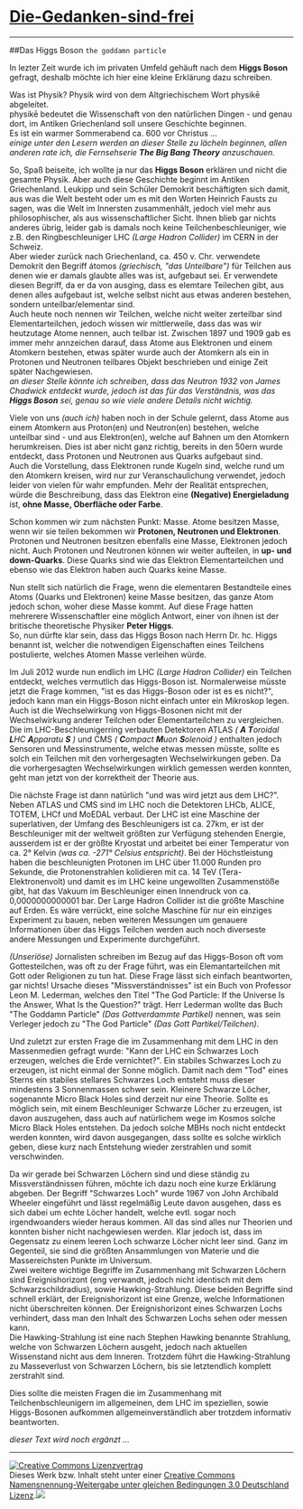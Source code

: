 [Die-Gedanken-sind-frei](https://github.com/SimonWaldherr/die-gedanken-sind-frei)
======================
---

##Das Higgs Boson
`the goddamn particle`

In lezter Zeit wurde ich im privaten Umfeld gehäuft nach dem **Higgs Boson** gefragt, deshalb möchte ich hier eine kleine Erklärung dazu schreiben.  

Was ist Physik? Physik wird von dem Altgriechischem Wort physikē abgeleitet.  
physikē bedeutet die Wissenschaft von den natürlichen Dingen - und genau dort, im Antiken Griechenland soll unsere Geschichte beginnen.  
Es ist ein warmer Sommerabend ca. 600 vor Christus ...  
*einige unter den Lesern werden an dieser Stelle zu lächeln beginnen, allen anderen rate ich, die Fernsehserie **The Big Bang Theory** anzuschauen.*  

So, Spaß beiseite, ich wollte ja nur das **Higgs Boson** erklären und nicht die gesamte Physik. Aber auch diese Geschichte beginnt im Antiken Griechenland. Leukipp und sein Schüler Demokrit beschäftigten sich damit, aus was die Welt besteht oder um es mit den Worten Heinrich Fausts zu sagen, was die Welt im Innersten zusammenhält, jedoch viel mehr aus philosophischer, als aus wissenschaftlicher Sicht. Ihnen blieb gar nichts anderes übrig, leider gab is damals noch keine Teilchenbeschleuniger, wie z.B. den Ringbeschleuniger LHC *(Large Hadron Collider)* im CERN in der Schweiz.  
Aber wieder zurück nach Griechenland, ca. 450 v. Chr. verwendete Demokrit den Begriff átomos *(griechisch, "das Unteilbare")* für Teilchen aus denen wie er damals glaubte alles was ist, aufgebaut sei. Er verwendete diesen Begriff, da er da von ausging, dass es elemtare Teilechen gibt, aus denen alles aufgebaut ist, welche selbst nicht aus etwas anderen bestehen, sondern unteilbar/elementar sind.  
Auch heute noch nennen wir Teilchen, welche nicht weiter zerteilbar sind Elementarteilchen, jedoch wissen wir mittlerweile, dass das was wir heutzutage Atome nennen, auch teilbar ist. Zwischen 1897 und 1909 gab es immer mehr annzeichen darauf, dass Atome aus Elektronen und einem Atomkern bestehen, etwas später wurde auch der Atomkern als ein in Protonen und Neutronen teilbares Objekt beschrieben und einige Zeit später Nachgewiesen.  
*an dieser Stelle könnte ich schreiben, dass das Neutron 1932 von James Chadwick entdeckt wurde, jedoch ist das für das Verständnis, was das **Higgs Boson** sei, genau so wie viele andere Details nicht wichtig.*  

Viele von uns *(auch ich)* haben noch in der Schule gelernt, dass Atome aus einem Atomkern aus Proton(en) und Neutron(en) bestehen, welche unteilbar sind - und aus Elektron(en), welche auf Bahnen um den Atomkern herumkreisen. Dies ist aber nicht ganz richtig, bereits in den 50ern wurde entdeckt, dass Protonen und Neutronen aus Quarks aufgebaut sind.  
Auch die Vorstellung, dass Elektronen runde Kugeln sind, welche rund um den Atomkern kreisen, wird nur zur Veranschaulichung verwendet, jedoch leider von vielen für wahr empfunden. Mehr der Realität entsprechen, würde die Beschreibung, dass das Elektron eine **(Negative) Energieladung** ist, **ohne Masse, Oberfläche oder Farbe**.  

Schon kommen wir zum nächsten Punkt: Masse.
Atome besitzen Masse, wenn wir sie teilen bekommen wir **Protonen, Neutronen und Elektronen**. Protonen und Neutronen besitzen ebenfalls eine Masse, Elektronen jedoch nicht. Auch Protonen und Neutronen können wir weiter aufteilen, in **up- und down-Quarks**. Diese Quarks sind wie das Elektron Elementarteilchen und ebenso wie das Elektron haben auch Quarks keine Masse.  

Nun stellt sich natürlich die Frage, wenn die elementaren Bestandteile eines Atoms (Quarks und Elektronen) keine Masse besitzen, das ganze Atom jedoch schon, woher diese Masse kommt. Auf diese Frage hatten mehrerere Wissenschaftler eine möglich Antwort, einer von ihnen ist der britische theoretische Physiker **Peter Higgs**.  
So, nun dürfte klar sein, dass das Higgs Boson nach Herrn Dr. hc. Higgs benannt ist, welcher die notwendigen Eigenschaften eines Teilchens postulierte, welches Atomen Masse verleihen würde.  

Im Juli 2012 wurde nun endlich im LHC *(Large Hadron Collider)* ein Teilchen entdeckt, welches vermutlich das Higgs-Boson ist. Normalerweise müsste jetzt die Frage kommen, "ist es das Higgs-Boson oder ist es es nicht?", jedoch kann man ein Higgs-Boson nicht einfach unter ein Mikroskop legen. Auch ist die Wechselwirkung von Higgs-Bosonen nicht mit der Wechselwirkung anderer Teilchen oder Elementarteilchen zu vergleichen. Die im LHC-Beschleunigerring verbauten Detektoren ATLAS *( **A T**oroidal **L**HC **A**pparatu **S** )* und CMS *( **C**ompact **M**uon **S**olenoid )* enthalten jedoch Sensoren und Messinstrumente, welche etwas messen müsste, sollte es solch ein Teilchen mit den vorhergesagten Wechselwirkungen geben. Da die vorhergesagten Wechselwirkungen wirklich gemessen werden konnten, geht man jetzt von der korrektheit der Theorie aus.  

Die nächste Frage ist dann natürlich "und was wird jetzt aus dem LHC?". Neben ATLAS und CMS sind im LHC noch die Detektoren LHCb, ALICE, TOTEM, LHCf und MoEDAL verbaut. Der LHC ist eine Maschine der superlativen, der Umfang des Beschleunigers ist ca. 27km, er ist der Beschleuniger mit der weltweit größten zur Verfügung stehenden Energie, ausserdem ist er der größte Kryostat und arbeitet bei einer Temperatur von ca. 2° Kelvin *(was ca. -271° Celsius entspricht)*. Bei der Höchstleistung haben die beschleunigten Protonen im LHC über 11.000 Runden pro Sekunde, die Protonenstrahlen kolidieren mit ca. 14 TeV (Tera-Elektronenvolt) und damit es im LHC keine ungewollten Zusammenstöße gibt, hat das Vakuum im Beschleuniger einen Innendruck von ca. 0,0000000000001 bar. Der Large Hadron Collider ist die größte Maschine auf Erden. Es wäre verrückt, eine solche Maschine für nur ein einziges Experiment zu bauen, neben weiteren Messungen um genauere Informationen über das Higgs Teilchen werden auch noch diverseste andere Messungen und Experimente durchgeführt.  

*(Unseriöse)* Jornalisten schreiben im Bezug auf das Higgs-Boson oft vom Gottesteilchen, was oft zu der Frage führt, was ein Elemantarteilchen mit Gott oder Religionen zu tun hat. Diese Frage lässt sich einfach beantworten, gar nichts! Ursache dieses "Missverständnisses" ist ein Buch von Professor Leon M. Lederman, welches den Titel "The God Particle: If the Universe Is the Answer, What Is the Question?" trägt. Herr Lederman wollte das Buch "The Goddamn Particle" *(Das Gottverdammte Partikel)* nennen, was sein Verleger jedoch zu "The God Particle" *(Das Gott Partikel/Teilchen)*.

Und zuletzt zur ersten Frage die im Zusammenhang mit dem LHC in den Massenmedien gefragt wurde: "Kann der LHC ein Schwarzes Loch erzeugen, welches die Erde vernichtet?". Ein stabiles Schwarzes Loch zu erzeugen, ist nicht einmal der Sonne möglich. Damit nach dem "Tod" eines Sterns ein stabiles stellares Schwarzes Loch entsteht muss dieser mindestens 3 Sonnenmassen schwer sein. Kleinere Schwarze Löcher, sogenannte Micro Black Holes sind derzeit nur eine Theorie. Sollte es möglich sein, mit einem Beschleuniger Schwarze Löcher zu erzeugen, ist davon auszugehen, dass auch auf natürlichem wege im Kosmos solche Micro Black Holes entstehen. Da jedoch solche MBHs noch nicht entdeckt werden konnten, wird davon ausgegangen, dass sollte es solche wirklich geben, diese kurz nach Entstehung wieder zerstrahlen und somit verschwinden.

Da wir gerade bei Schwarzen Löchern sind und diese ständig zu Missverständnissen führen, möchte ich dazu noch eine kurze Erklärung abgeben. Der Begriff "Schwarzes Loch" wurde 1967 von John Archibald Wheeler eingeführt und lässt regelmäßig Leute davon ausgehen, dass es sich dabei um echte Löcher handelt, welche evtl. sogar noch irgendwoanders wieder heraus kommen. All das sind alles nur Theorien und konnten bisher nicht nachgewiesen werden. Klar jedoch ist, dass im Gegensatz zu einem leeren Loch schwarze Löcher nicht leer sind. Ganz im Gegenteil, sie sind die größten Ansammlungen von Materie und die Massereichsten Punkte im Universum.  
Zwei weitere wichtige Begriffe im Zusammenhang mit Schwarzen Löchern sind Ereignishorizont (eng verwandt, jedoch nicht identisch mit dem Schwarzschildradius), sowie Hawking-Strahlung. Diese beiden Begriffe sind schnell erklärt, der Ereignishorizont ist eine Grenze, welche Informationen nicht überschreiten können. Der Ereignishorizont eines Schwarzen Lochs verhindert, dass man den Inhalt des Schwarzen Lochs sehen oder messen kann.  
Die Hawking-Strahlung ist eine nach Stephen Hawking benannte Strahlung, welche von Schwarzen Löchern ausgeht, jedoch nach aktuellen Wissenstand nicht aus dem Inneren. Trotzdem führt die Hawking-Strahlung zu Masseverlust von Schwarzen Löchern, bis sie letztendlich komplett zerstrahlt sind.

Dies sollte die meisten Fragen die im Zusammenhang mit Teilchenbschleunigern im allgemeinen, dem LHC im speziellen, sowie Higgs-Bosonen aufkommen allgemeinverständlich aber trotzdem informativ beantworten.

*dieser Text wird noch ergänzt ...*

---

<a rel="license" href="http://creativecommons.org/licenses/by-sa/3.0/de/"><img alt="Creative Commons Lizenzvertrag" style="border-width:0" src="https://sapienso.com/creativecommons/80x15.png" /></a><br />Dieses Werk bzw. Inhalt steht unter einer <a rel="license" href="http://creativecommons.org/licenses/by-sa/3.0/de/">Creative Commons Namensnennung-Weitergabe unter gleichen Bedingungen 3.0 Deutschland Lizenz</a>.<img src="https://sapienso.com/analytics/img/?utmac=UA-33526676-1&utmn=26364744&utmr=-&utmp=Die-Gedanken-sind-frei%2FHiggsBoson.md&guid=ON">
